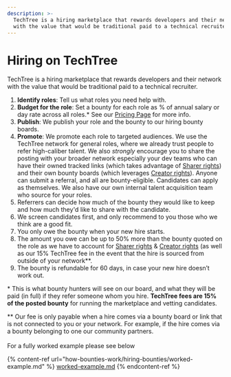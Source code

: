```yaml
---
description: >-
  TechTree is a hiring marketplace that rewards developers and their network
  with the value that would be traditional paid to a technical recruiter.
---
```


# Hiring on TechTree

TechTree is a hiring marketplace that rewards developers and their network with the value that would be traditional paid to a technical recruiter.

1. **Identify roles**: Tell us what roles you need help with.
2. **Budget for the role**: Set a bounty for each role as % of annual salary or day rate across all roles.\* See our [Pricing Page](../pricing/pricing-hiring-teams.md) for more info.
3. **Publish**: We publish your role and the bounty to our hiring bounty boards.
4. **Promote**: We promote each role to targeted audiences. We use the TechTree network for general roles, where we already trust people to refer high-caliber talent. We also _strongly_ encourage you to share the posting with your broader network especially your dev teams who can have their owned tracked links (which takes advantage of [Sharer rights](how-bounties-work/sharer-rights.md)) and their own bounty boards (which leverages [Creator rights](how-bounties-work/creator-rights.md)). Anyone can submit a referral, and all are bounty-eligible. Candidates can apply as themselves. We also have our own internal talent acquisition team who source for your roles.
5. Referrers can decide how much of the bounty they would like to keep and how much they'd like to share with the candidate.
6. We screen candidates first, and only recommend to you those who we think are a good fit.
7. You only owe the bounty when your new hire starts.
8. The amount you owe can be up to 50% more than the bounty quoted on the role as we have to account for [Sharer rights](how-bounties-work/sharer-rights.md) & [Creator rights](how-bounties-work/creator-rights.md) (as well as our 15% TechTree fee in the event that the hire is sourced from outside of your network\*\*.
9. The bounty is refundable for 60 days, in case your new hire doesn’t work out.

\* This is what bounty hunters will see on our board, and what they will be paid (in full) if they refer someone whom you hire. **TechTree fees are 15% of the posted bounty** for running the marketplace and vetting candidates.

\*\* Our fee is only payable when a hire comes via a bounty board or link that is not connected to you or your network. For example, if the hire comes via a bounty belonging to one our community partners.\
\
For a fully worked example please see below

{% content-ref url="how-bounties-work/hiring-bounties/worked-example.md" %}
[worked-example.md](how-bounties-work/hiring-bounties/worked-example.md)
{% endcontent-ref %}





